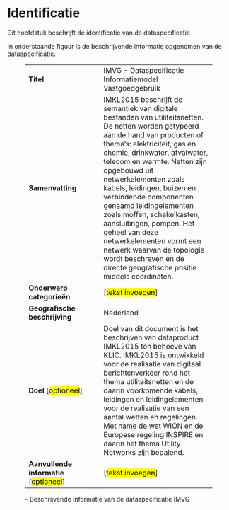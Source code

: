 # Identificatie

Dit hoofdstuk beschrijft de identificatie van de dataspecificatie

In onderstaande figuur is de beschrijvende informatie opgenomen van de dataspecificatie.

<figure>
	<table style="width: 100%">
		<col width="40%">
		<col width="60%">
		<tr>
			<td><b>Titel</b></td>
			<td>IMVG - Dataspecificatie Informatiemodel Vastgoedgebruik</td>
		</tr>
		<tr>
			<td><b>Samenvatting</b></td>
			<td>IMKL2015 beschrijft de semantiek van digitale bestanden van utiliteitsnetten. De netten worden getypeerd aan de hand van producten of thema’s: elektriciteit, gas en chemie, drinkwater, afvalwater, telecom en warmte. Netten zijn opgebouwd uit netwerkelementen zoals kabels, leidingen, buizen en verbindende componenten genaamd leidingelementen zoals moffen, schakelkasten, aansluitingen, pompen. Het geheel van deze netwerkelementen vormt een netwerk waarvan de topologie wordt beschreven en de directe geografische positie middels coördinaten.</td>
		</tr>
		<tr>
			<td><b>Onderwerp categorieën</b></td>
			<td>[<mark>tekst invoegen</mark>]</td>
		</tr>
		<tr>
			<td><b>Geografische beschrijving</b></td>
			<td>Nederland</td>
		</tr>
		<tr>
			<td><b>Doel</b> [<mark>optioneel</mark>]</td>
			<td>Doel van dit document is het beschrijven van dataproduct IMKL2015 ten behoeve van KLIC. IMKL2015 is ontwikkeld voor de realisatie van digitaal berichtenverkeer rond het thema utiliteitsnetten en de daarin voorkomende kabels, leidingen en leidingelementen voor de realisatie van een aantal wetten en regelingen. Met name de wet WION en de Europese regeling INSPIRE en daarin het thema Utility Networks zijn bepalend.</td>
		</tr>
		<tr>
			<td><b>Aanvullende informatie</b> [<mark>optioneel</mark>]</td>
			<td>[<mark>tekst invoegen</mark>]</td>
		</tr>
	</table>
	<figcaption> - Beschrijvende informatie van de dataspecificatie IMVG</figcaption>
</figure>